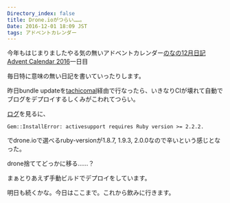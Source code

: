 ```yaml
---
Directory_index: false
title: Drone.ioがつらい……。
Date: 2016-12-01 18:09 JST
tags: アドベントカレンダー
---
```


今年もはじまりましたやる気の無いアドベントカレンダー[のなの12月日記 Advent Calendar 2016](http://www.adventar.org/calendars/1437)一日目

毎日特に意味の無い日記を書いていったりします。

昨日bundle updateを[tachicomal](http://tachikoma.io)経由で行なったら、いきなりCIが壊れて自動でブログをデプロイするしくみがこわれてつらい。

[ログ](https://drone.io/github.com/nna774/nna774.net/419)を見るに、

<pre><code>Gem::InstallError: activesupport requires Ruby version >= 2.2.2.</code></pre>

でdrone.ioで選べるruby-versionが1.8.7, 1.9.3, 2.0.0なので辛いという感じとなった。

drone捨ててどっかに移る……？

まぁとりあえず手動ビルドでデプロイをしています。

明日も続くかな。今日はここまで。これから飲みに行きます。
